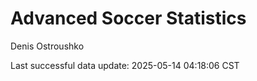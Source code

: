 # Advanced Soccer Statistics
Denis Ostroushko

<!-- gfm -->

Last successful data update: 2025-05-14 04:18:06 CST
